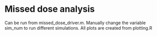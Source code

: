 # Missed dose analysis
Can be run from missed_dose_driver.m. Manually change the variable sim_num to run different simulations. All plots are created from plotting.R
